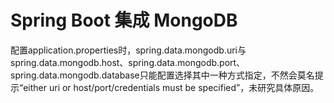 # Spring Boot 集成 MongoDB
配置application.properties时，spring.data.mongodb.uri与spring.data.mongodb.host、spring.data.mongodb.port、
spring.data.mongodb.database只能配置选择其中一种方式指定，不然会莫名提示“either uri or host/port/credentials must be specified”，未研究具体原因。